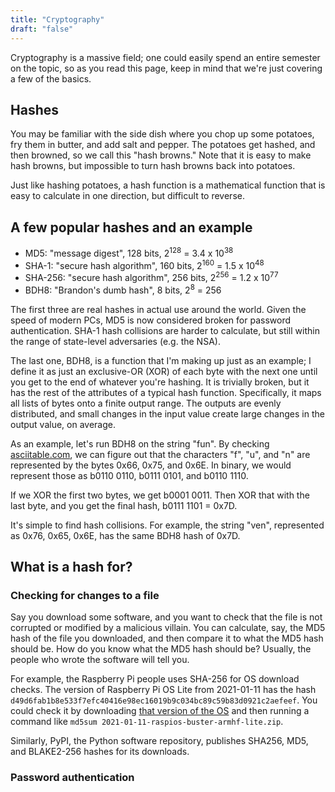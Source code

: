 ```yaml
---
title: "Cryptography"
draft: "false"
---
```


Cryptography is a massive field; one could easily spend an entire semester on the topic, so as you read this page, keep in mind that we're just covering a few of the basics.

## Hashes ##

You may be familiar with the side dish where you chop up some potatoes, fry them in butter, and add salt and pepper. The potatoes get hashed, and then browned, so we call this "hash browns." Note that it is easy to make hash browns, but impossible to turn hash browns back into potatoes.

Just like hashing potatoes, a hash function is a mathematical function that is easy to calculate in one direction, but difficult to reverse.

## A few popular hashes and an example ##

* MD5: "message digest", 128 bits, 2<sup>128</sup> = 3.4 x 10<sup>38</sup>
* SHA-1: "secure hash algorithm", 160 bits, 2<sup>160</sup> = 1.5 x 10<sup>48</sup>
* SHA-256: "secure hash algorithm", 256 bits, 2<sup>256</sup> = 1.2 x 10<sup>77</sup>
* BDH8: "Brandon's dumb hash", 8 bits, 2<sup>8</sup> = 256

The first three are real hashes in actual use around the world. Given the speed of modern PCs, MD5 is now considered broken for password authentication. SHA-1 hash collisions are harder to calculate, but still within the range of state-level adversaries (e.g. the NSA).

The last one, BDH8, is a function that I'm making up just as an example; I define it as just an exclusive-OR (XOR) of each byte with the next one until you get to the end of whatever you're hashing. It is trivially broken, but it has the rest of the attributes of a typical hash function. Specifically, it maps all lists of bytes onto a finite output range. The outputs are evenly distributed, and small changes in the input value create large changes in the output value, on average.

As an example, let's run BDH8 on the string "fun". By checking [asciitable.com](https://asciitable.com), we can figure out that the characters "f", "u", and "n" are represented by the bytes 0x66, 0x75, and 0x6E. In binary, we would represent those as b0110 0110, b0111 0101, and b0110 1110.

If we XOR the first two bytes, we get b0001 0011. Then XOR that with the last byte, and you get the final hash, b0111 1101 = 0x7D.

It's simple to find hash collisions. For example, the string "ven", represented as 0x76, 0x65, 0x6E, has the same BDH8 hash of 0x7D.

## What is a hash for? ##

### Checking for changes to a file ###

Say you download some software, and you want to check that the file is not corrupted or modified by a malicious villain. You can calculate, say, the MD5 hash of the file you downloaded, and then compare it to what the MD5 hash should be. How do you know what the MD5 hash should be? Usually, the people who wrote the software will tell you.

For example, the Raspberry Pi people uses SHA-256 for OS download checks. The version of Raspberry Pi OS Lite from 2021-01-11 has the hash `d49d6fab1b8e533f7efc40416e98ec16019b9c034bc89c59b83d0921c2aefeef`. You could check it by downloading [that version of the OS](https://downloads.raspberrypi.org/raspios_lite_armhf/images/raspios_lite_armhf-2021-01-12/2021-01-11-raspios-buster-armhf-lite.zip) and then running a command like `md5sum 2021-01-11-raspios-buster-armhf-lite.zip`.

Similarly, PyPI, the Python software repository, publishes SHA256, MD5, and BLAKE2-256 hashes for its downloads.

### Password authentication ###

